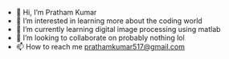 - 👋 Hi, I’m Pratham Kumar
- 👀 I’m interested in learning more about the coding world
- 🌱 I’m currently learning digital image processing using matlab
- 💞️ I’m looking to collaborate on probably nothing lol
- 📫 How to reach me prathamkumar517@gmail.com

<!---
Pratham-R-Kumar/Pratham-R-Kumar is a ✨ special ✨ repository because its `README.md` (this file) appears on your GitHub profile.
You can click the Preview link to take a look at your changes.
--->

